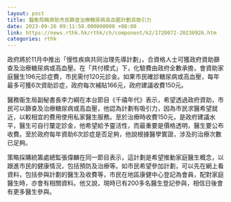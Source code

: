 ```yaml
---
layout: post
title: 醫衞局稱資助市民篩查治療糖尿病高血壓計劃具吸引力
date: 2023-09-26 09:11:58.000000000 +08:00
link: https://news.rthk.hk/rthk/ch/component/k2/1720072-20230926.htm
categories: rthk
---
```


政府將於11月中推出「慢性疾病共同治理先導計劃」，合資格人士可獲政府資助篩查及治療糖尿病或高血壓。在「共付模式」下，化驗費由政府全數承擔，會資助家庭醫生196元診症費，市民需付120元診金。如果市民確診糖尿病或高血壓，每年最多可獲6次資助診症，政府每次補貼166元，政府建議收費150元。

醫務衞生局副秘書長李力綱在本台節目《千禧年代》表示，希望透過政府資助，市民可以篩查及治療糖尿病或高血壓，他認為計劃有吸引力，因為市民求醫希望就近，以較相宜的費用使用私家醫生服務。至於治療時收費150元，是政府建議水平，醫生可自行釐定診金，他希望給予靈活性，而最重要是價格透明，醫生要公布收費。至於政府每年資助6次診症是否足夠，他說根據醫學實證，涉及的治療次數已足夠。

策略採購統籌處總監張偉麟在同一節目表示，這計劃是希望推動家庭醫生概念，以跟進市民的健康情況，包括預防及治療等。如市民希望參加計劃，可以先在網上看資料，包括參與計劃的醫生及收費等，市民在地區康健中心登記為會員，配對家庭醫生時，亦會有相關資料。他又說，現時已有200多名醫生登記參與，相信日後會有更多醫生參與。
